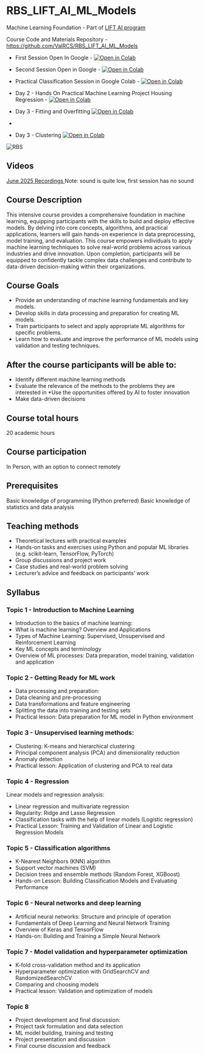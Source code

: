 # RBS_LIFT_AI_ML_Models

Machine Learning Foundation - Part of [LIFT AI program](https://rbs.lv/lift-courses/lift-ai-machine-learning-models/)

Course Code and Materials Repository - https://github.com/ValRCS/RBS_LIFT_AI_ML_Models

* First Session Open In Google - [![Open in Colab](https://colab.research.google.com/assets/colab-badge.svg)](https://colab.research.google.com/github/ValRCS/RBS_LIFT_AI_ML_Models/blob/main/notebooks/Session_1_Course_Introduction.ipynb)

* Second Session Open in Google - [![Open in Colab](https://colab.research.google.com/assets/colab-badge.svg)](
https://colab.research.google.com/github/ValRCS/RBS_LIFT_AI_ML_Models/blob/main/notebooks/Session_2_ML_Process_Overview.ipynb)

* Practical Classification Session in Google Colab - [![Open in Colab](https://colab.research.google.com/assets/colab-badge.svg)](
https://colab.research.google.com/github/ValRCS/RBS_LIFT_AI_ML_Models/blob/main/notebooks/Irises_Data_Analysis_Workflow_Clean.ipynb)

* Day 2 - Hands On Practical Machine Learning Project Housing Regression - [![Open in Colab](https://colab.research.google.com/assets/colab-badge.svg)](
https://colab.research.google.com/github/ValRCS/RBS_LIFT_AI_ML_Models/blob/main/notebooks/02_end_to_end_machine_learning_project.ipynb)

* Day 3 - Fitting and Overfitting [![Open in Colab](https://colab.research.google.com/assets/colab-badge.svg)](https://colab.research.google.com/github/ValRCS/RBS_LIFT_AI_ML_Models/blob/main/notebooks/Curve_Fitting_Overfitting_Regression.ipynb)
* 
* Day 3 - Clustering [![Open in Colab](https://colab.research.google.com/assets/colab-badge.svg)](https://colab.research.google.com/github/ValRCS/RBS_LIFT_AI_ML_Models/blob/main/notebooks/plot_cluster_comparison.ipynb)

![RBS](https://rbs.lv/wp-content/uploads/2023/08/logo2eng.svg)

## Videos

[June 2025 Recordings ](https://www.youtube.com/playlist?list=PLdny-WHphTZ7iFxZXHVzYb3Z-wW8l9ljN)
Note: sound is quite low, first session has no sound



## Course Description

This intensive course provides a comprehensive foundation in machine learning, equipping participants with the skills to build and deploy effective models. By delving into core concepts, algorithms, and practical applications, learners will gain hands-on experience in data preprocessing, model training, and evaluation. This course empowers individuals to apply machine learning techniques to solve real-world problems across various industries and drive innovation. Upon completion, participants will be equipped to confidently tackle complex data challenges and contribute to data-driven decision-making within their organizations.


## Course Goals

* Provide an understanding of machine learning fundamentals and key models.
* Develop skills in data processing and preparation for creating ML models.
* Train participants to select and apply appropriate ML algorithms for specific problems.
* Learn how to evaluate and improve the performance of ML models using validation and testing techniques.

## After the course participants will be able to:

* Identify different machine learning methods
* Evaluate the relevance of the methods to the problems they are interested in
*Use the opportunities offered by AI to foster innovation
* Make data-driven decisions

## Course total hours

20 academic hours

## Course participation

In Person, with an option to connect remotely

## Prerequisites

Basic knowledge of programming (Python preferred)
Basic knowledge of statistics and data analysis

## Teaching methods

* Theoretical lectures with practical examples
* Hands-on tasks and exercises using Python and popular ML libraries (e.g. scikit-learn, TensorFlow, PyTorch)
* Group discussions and project work
* Case studies and real-world problem solving
* Lecturer’s advice and feedback on participants’ work

## Syllabus

### Topic 1 - Introduction to Machine Learning

* Introduction to the basics of machine learning:
* What is machine learning? Overview and Applications
* Types of Machine Learning: Supervised, Unsupervised and Reinforcement Learning
* Key ML concepts and terminology
* Overview of ML processes: Data preparation, model training, validation and application

### Topic 2 - Getting Ready for ML work

* Data processing and preparation:
* Data cleaning and pre-processing
* Data transformations and feature engineering
* Splitting the data into training and testing sets
* Practical lesson: Data preparation for ML model in Python environment

### Topic 3 - Unsupervised learning methods:

* Clustering: K-means and hierarchical clustering
* Principal component analysis (PCA) and dimensionality reduction
* Anomaly detection
* Practical lesson: Application of clustering and PCA to real data

### Topic 4 - Regression

Linear models and regression analysis:
* Linear regression and multivariate regression
* Regularity: Ridge and Lasso Regression
* Classification tasks with the help of linear models (Logistic regression)
* Practical Lesson: Training and Validation of Linear and Logistic Regression Models

### Topic 5 - Classification algorithms

* K-Nearest Neighbors (KNN) algorithm
* Support vector machines (SVM)
* Decision trees and ensemble methods (Random Forest, XGBoost)
* Hands-on Lesson: Building Classification Models and Evaluating Performance

### Topic 6 - Neural networks and deep learning

* Artificial neural networks: Structure and principle of operation
* Fundamentals of Deep Learning and Neural Network Training
* Overview of Keras and TensorFlow
* Hands-on: Building and Training a Simple Neural Network

### Topic 7 - Model validation and hyperparameter optimization

* K-fold cross-validation method and its application
* Hyperparameter optimization with GridSearchCV and RandomizedSearchCV
* Comparing and choosing models
* Practical lesson: Validation and optimization of models

### Topic 8

* Project development and final discussion:
* Project task formulation and data selection
* ML model building, training and testing
* Project presentation and discussion
* Final course discussion and feedback
